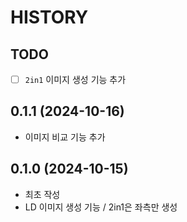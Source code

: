 # HISTORY

## TODO

- [ ] `2in1` 이미지 생성 기능 추가

## 0.1.1 (2024-10-16)

- 이미지 비교 기능 추가

## 0.1.0 (2024-10-15)

- 최초 작성
- LD 이미지 생성 기능 / 2in1은 좌측만 생성

